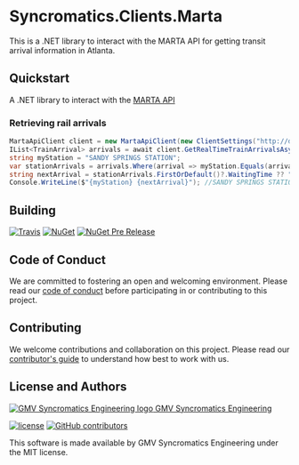 # Syncromatics.Clients.Marta

This is a .NET library to interact with the MARTA API for getting transit arrival information in Atlanta.

## Quickstart

A .NET library to interact with the [MARTA API](http://www.itsmarta.com/app-developer-resources.aspx)

### Retrieving rail arrivals

```c#
MartaApiClient client = new MartaApiClient(new ClientSettings("http://developer.itsmarta.com", "fake-api-key"));
IList<TrainArrival> arrivals = await client.GetRealTimeTrainArrivalsAsync();
string myStation = "SANDY SPRINGS STATION";
var stationArrivals = arrivals.Where(arrival => myStation.Equals(arrival.Station, StringComparison.InvariantCultureIgnoreCase));
string nextArrival = stationArrivals.FirstOrDefault()?.WaitingTime ?? "unknown";
Console.WriteLine($"{myStation} {nextArrival}"); //SANDY SPRINGS STATION 9 min
```

## Building

[![Travis](https://img.shields.io/travis/syncromatics/Syncromatics.Clients.Marta.svg)](https://travis-ci.org/syncromatics/Syncromatics.Clients.Marta)
[![NuGet](https://img.shields.io/nuget/v/Syncromatics.Clients.Marta.Api.svg)](https://www.nuget.org/packages/Syncromatics.Clients.Marta.Api/)
[![NuGet Pre Release](https://img.shields.io/nuget/vpre/Syncromatics.Clients.Marta.Api.svg)](https://www.nuget.org/packages/Syncromatics.Clients.Marta.Api/)

## Code of Conduct

We are committed to fostering an open and welcoming environment. Please read our [code of conduct](CODE_OF_CONDUCT.md) before participating in or contributing to this project.

## Contributing

We welcome contributions and collaboration on this project. Please read our [contributor's guide](CONTRIBUTING.md) to understand how best to work with us.

## License and Authors

[![GMV Syncromatics Engineering logo](https://secure.gravatar.com/avatar/645145afc5c0bc24ba24c3d86228ad39?size=16) GMV Syncromatics Engineering](https://github.com/syncromatics)

[![license](https://img.shields.io/github/license/syncromatics/Syncromatics.Clients.Marta.svg)](https://github.com/syncromatics/Syncromatics.Clients.Marta/blob/master/LICENSE)
[![GitHub contributors](https://img.shields.io/github/contributors/syncromatics/Syncromatics.Clients.Marta.svg)](https://github.com/syncromatics/Syncromatics.Clients.Marta/graphs/contributors)

This software is made available by GMV Syncromatics Engineering under the MIT license.